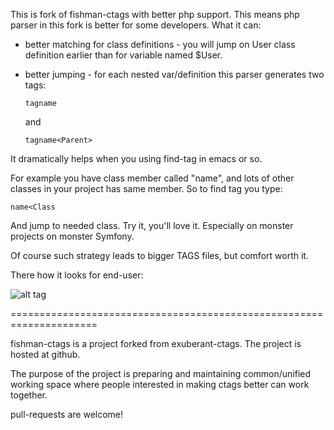 This is fork of fishman-ctags with better php support. This means php
parser in this fork is better for some developers. What it can:

- better matching for class definitions - you will jump on User class
  definition earlier than for variable named $User.

- better jumping - for each nested var/definition this parser
  generates two tags:

  `tagname`

  and

  `tagname<Parent>`

It dramatically helps when you using find-tag in emacs or so.

For example you have class member called "name", and lots of other
classes in your project has same member. So to find tag you type:

`name<Class`

And jump to needed class. Try it, you'll love it. Especially on
monster projects on monster Symfony.

Of course such strategy leads to bigger TAGS files, but comfort worth
it.

There how it looks for end-user:

![alt tag](https://raw.github.com/username/projectname/branch/path/to/img.png)

=====================================================================

fishman-ctags is a project forked from exuberant-ctags. The project is
hosted at github.

The purpose of the project is preparing and maintaining common/unified
working space where people interested in making ctags better can work
together.

pull-requests are welcome!
